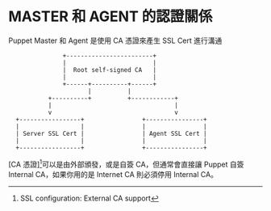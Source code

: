 # MASTER 和 AGENT 的認證關係

Puppet Master 和 Agent 是使用 CA 憑證來產生 SSL Cert 進行溝通

```
               +------------------------+
               |                        |
               |  Root self-signed CA   |
               |                        |
               +------+----------+------+
                      |          |
           +----------+          +------------+
           |                                  |
           v                                  v
  +-----------------+                +----------------+
  |                 |                |                |
  | Server SSL Cert |                | Agent SSL Cert |
  |                 |                |                |
  +-----------------+                +----------------+
```

[CA 憑證][^1]可以是由外部頒發，或是自簽 CA，但通常會直接讓 Puppet 自簽 Internal CA，如果你用的是 Internet CA 則必須停用 Internal CA。




[^1]: SSL configuration: External CA support

